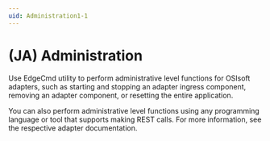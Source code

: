 ```yaml
---
uid: Administration1-1
---
```


# (JA) Administration

Use EdgeCmd utility to perform administrative level functions for OSIsoft adapters, such as starting and stopping an adapter ingress component, removing an adapter component, or resetting the entire application.

You can also perform administrative level functions using any programming language or tool that supports making REST calls. For more information, see the respective adapter documentation.
